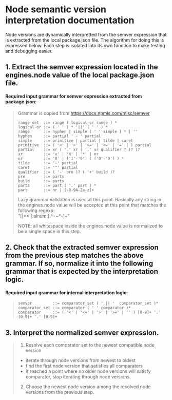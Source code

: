 # Node semantic version interpretation documentation
  
Node versions are dynamically interpretted from the semver expression that is extracted from the local package.json file. The algorithm for doing this is expressed below. Each step is isolated into its own function to make testing and debugging easier.
  
## 1. Extract the semver expression located in the engines.node value of the local package.json file.
  
#### Required input grammar for semver expression extracted from package.json:
  
> Grammar is copied from https://docs.npmjs.com/misc/semver
> ```
> range-set  ::= range ( logical-or range ) *
> logical-or ::= ( ' ' ) * '||' ( ' ' ) *
> range      ::= hyphen | simple ( ' ' simple ) * | ''
> hyphen     ::= partial ' - ' partial
> simple     ::= primitive | partial | tilde | caret
> primitive  ::= ( '<' | '>' | '>=' | '<=' | '=' | ) partial
> partial    ::= xr ( '.' xr ( '.' xr qualifier ? )? )?
> xr         ::= 'x' | 'X' | '*' | nr
> nr         ::= '0' | ['1'-'9'] ( ['0'-'9'] ) *
> tilde      ::= '~' partial
> caret      ::= '^' partial
> qualifier  ::= ( '-' pre )? ( '+' build )?
> pre        ::= parts
> build      ::= parts
> parts      ::= part ( '.' part ) *
> part       ::= nr | [-0-9A-Za-z]+
> ```
> Lazy grammar validation is used at this point. Basically any string in the engines.node value will be accepted at this point that matches the following regexp:  
> "[|<> [:alnum:].^=~*-]\+"  
> 
> NOTE: all whitespace inside the engines.node value is normalized to be a single space in this step.
  
## 2. Check that the extracted semver expression from the previous step matches the above grammar. If so, normalize it into the following grammar that is expected by the interpretation logic.
  
#### Required input grammar for internal interpretation logic:

> ```
> semver         ::= comparator_set ( ' || '  comparator_set )*
> comparator_set ::= comparator ( ' ' comparator )*
> comparator     ::= ( '<' | '<=' | '>' | '>=' | '' ) [0-9]+ '.' [0-9]+ '.' [0-9]+
> ```
  
## 3. Interpret the normalized semver expression.
  
> 1. Resolve each comparator set to the newest compatible node version
> - iterate through node versions from newest to oldest
> - find the first node version that satisfies all comparators
> - if reached a point where no older node versions will satisfy comparator, stop iterating through node versions.
> 2. Choose the newest node version among the resolved node versions from the previous step.
  
